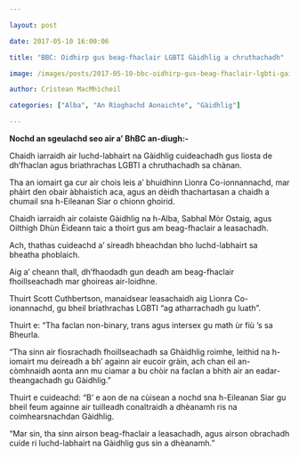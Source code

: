 ```yaml
---

layout: post

date: 2017-05-10 16:00:06

title: "BBC: Oidhirp gus beag-fhaclair LGBTI Gàidhlig a chruthachadh"

image: /images/posts/2017-05-10-bbc-oidhirp-gus-beag-fhaclair-lgbti-gaidhlig-a-chruthachadh.webp

author: Crìstean MacMhìcheil

categories: ["Alba", "An Rìoghachd Aonaichte", "Gàidhlig"]

---
```


**Nochd an sgeulachd seo air a’ BhBC an-diugh:-**

Chaidh iarraidh air luchd-labhairt na Gàidhlig cuideachadh gus liosta de dh’fhaclan agus briathrachas LGBTI a chruthachadh sa chànan.

Tha an iomairt ga cur air chois leis a’ bhuidhinn Lìonra Co-ionnannachd, mar phàirt den obair àbhaistich aca, agus an dèidh thachartasan a chaidh a chumail sna h-Eileanan Siar o chionn ghoirid.

Chaidh iarraidh air colaiste Gàidhlig na h-Alba, Sabhal Mòr Ostaig, agus Oilthigh Dhùn Èideann taic a thoirt gus am beag-fhaclair a leasachadh.

Ach, thathas cuideachd a’ sireadh bheachdan bho luchd-labhairt sa bheatha phoblaich.

Aig a’ cheann thall, dh’fhaodadh gun deadh am beag-fhaclair fhoillseachadh mar ghoireas air-loidhne.

Thuirt Scott Cuthbertson, manaidsear leasachaidh aig Lìonra Co-ionannachd, gu bheil briathrachas LGBTI “ag atharrachadh gu luath”.

Thuirt e: “Tha faclan non-binary, trans agus intersex gu math ùr fiù ’s sa Bheurla.

“Tha sinn air fiosrachadh fhoillseachadh sa Ghàidhlig roimhe, leithid na h-iomairt mu deireadh a bh’ againn air eucoir gràin, ach chan eil an-còmhnaidh aonta ann mu ciamar a bu chòir na faclan a bhith air an eadar-theangachadh gu Gàidhlig.”

Thuirt e cuideachd: “B’ e aon de na cùisean a nochd sna h-Eileanan Siar gu bheil feum againne air tuilleadh conaltraidh a dhèanamh ris na coimhearsnachdan Gàidhlig.

“Mar sin, tha sinn airson beag-fhaclair a leasachadh, agus airson obrachadh cuide ri luchd-labhairt na Gàidhlig gus sin a dhèanamh.”

